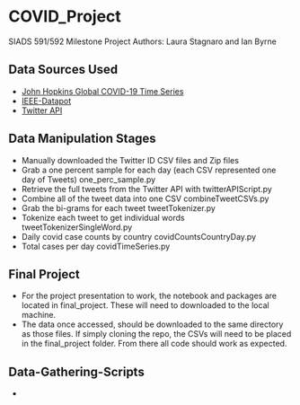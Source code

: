 # COVID_Project

SIADS 591/592 Milestone Project
Authors: Laura Stagnaro and Ian Byrne

## Data Sources Used
- [John Hopkins Global COVID-19 Time Series](https://github.com/CSSEGISandData/COVID-19/tree/master/csse_covid_19_data/csse_covid_19_time_series)
- [IEEE-Datapot](https://ieee-dataport.org/open-access/coronavirus-covid-19-tweets-dataset)
- [Twitter API](www.twitter.com)

## Data Manipulation Stages
- Manually downloaded the Twitter ID CSV files and Zip files
- Grab a one percent sample for each day (each CSV represented one day of Tweets) one_perc_sample.py
- Retrieve the full tweets from the Twitter API with twitterAPIScript.py
- Combine all of the tweet data into one CSV combineTweetCSVs.py
- Grab the bi-grams for each tweet tweetTokenizer.py
- Tokenize each tweet to get individual words tweetTokenizerSingleWord.py
- Daily covid case counts by country covidCountsCountryDay.py
- Total cases per day covidTimeSeries.py

## Final Project
- For the project presentation to work, the notebook and packages are located in final_project. These will
need to downloaded to the local machine. 
- The data once accessed, should be downloaded to the same directory as those files.
If simply cloning the repo, the CSVs will need to be placed in the final_project folder. From there all code should work 
as expected. 

## Data-Gathering-Scripts
- 
